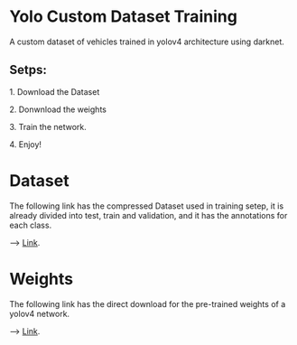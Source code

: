 # Yolo Custom Dataset Training
 A custom dataset of vehicles trained in yolov4 architecture using darknet.

 <h2>Setps:</h2>
 <p>1. Download the Dataset
 <p>2. Donwnload the weights
 <p>3. Train the network.
 <p>4. Enjoy!

<h1>Dataset </h1>
The following link has the compressed Dataset used in training setep, it is already divided into test, train and validation, and it has the annotations for each class.

--> [Link](https://drive.google.com/file/d/1ubOPxn9mwMGmNvuW7-e3aeY-Y1XunQxK/view?usp=drive_link).

<h1>Weights</h1>
The following link has the direct download for the pre-trained weights of a yolov4 network. 

--> [Link](https://www.youtube.com/redirect?event=video_description&redir_token=QUFFLUhqbnRPdW5kaVRiOTdLT3dSRTA2a0tRem5HaTAxd3xBQ3Jtc0tsN0tPVklmdURYSnZGa0Y0bUpMbWZ3ZllnUHpubjB3dVozRVR0QkZHRlBuY2o0THloUGgzUm9pZE1ScERjUDV5Q2JReENwYXVMSnhIaGNoOUxTNTM3Q3RUU2Q3NUVpVThKcUZQb0lVZTdGdXRfZGZ4OA&q=https%3A%2F%2Fgithub.com%2FAlexeyAB%2Fdarknet%2Freleases%2Fdownload%2Fdarknet_yolo_v3_optimal%2Fyolov4.conv.137&v=8L3PCqADFPo).


